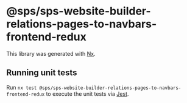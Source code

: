 # @sps/sps-website-builder-relations-pages-to-navbars-frontend-redux

This library was generated with [Nx](https://nx.dev).

## Running unit tests

Run `nx test @sps/sps-website-builder-relations-pages-to-navbars-frontend-redux` to execute the unit tests via [Jest](https://jestjs.io).
